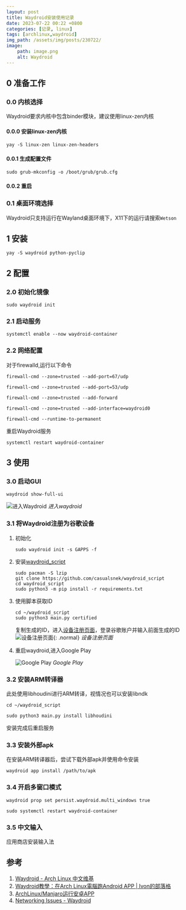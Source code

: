 ```yaml
---
layout: post
title: Waydroid安装使用记录
date: 2023-07-22 00:22 +0800
categories: [记录, linux]
tags: [archlinux,waydroid]
img_path: /assets/img/posts/230722/
image:
    path: image.png
    alt: Waydroid
---
```


## 0 准备工作

### 0.0 内核选择

Waydroid要求内核中包含binder模块，建议使用linux-zen内核

#### 0.0.0 安装linux-zen内核

```shell
yay -S linux-zen linux-zen-headers
```

#### 0.0.1 生成配置文件

```shell
sudo grub-mkconfig -o /boot/grub/grub.cfg
```

#### 0.0.2 重启

### 0.1 桌面环境选择

Waydroid只支持运行在Wayland桌面环境下，X11下的运行请搜索`Wetson`

## 1 安装

```shell
yay -S waydroid python-pyclip
```

## 2 配置

### 2.0 初始化镜像

```shell
sudo waydroid init
```

### 2.1 启动服务

```shell
systemctl enable --now waydroid-container
```

### 2.2 网络配置

对于firewalld,运行以下命令

```shell
firewall-cmd --zone=trusted --add-port=67/udp

firewall-cmd --zone=trusted --add-port=53/udp

firewall-cmd --zone=trusted --add-forward

firewall-cmd --zone=trusted --add-interface=waydroid0

firewall-cmd --runtime-to-permanent
```

重启Waydroid服务

```shell
systemctl restart waydroid-container
```

## 3 使用

### 3.0 启动GUI

```shell
waydroid show-full-ui
```

![进入Waydroid](image.png)
_进入waydroid_

### 3.1 将Waydroid注册为谷歌设备

1. 初始化

    ```shell
    sudo waydroid init -s GAPPS -f
    ```

2. 安装[waydroid_script](https://github.com/casualsnek/waydroid_script)

    ```shell
    sudo pacman -S lzip
    git clone https://github.com/casualsnek/waydroid_script
    cd waydroid_script
    sudo python3 -m pip install -r requirements.txt  
    ```

3. 使用脚本获取ID

    ```shell
    cd ~/waydroid_script
    sudo python3 main.py certified
    ```

    复制生成的ID，进入[设备注册页面](https://www.google.com/android/uncertified/?pli=1)，登录谷歌账户并输入前面生成的ID
    ![设备注册页面](image-2.png){: .normal}
    _设备注册页面_

4. 重启waydroid,进入Google Play

    ![Google Play](image-1.png)
    _Google Play_

### 3.2 安装ARM转译器

此处使用libhoudini进行ARM转译，视情况也可以安装libndk

```shell
cd ~/waydroid_script

sudo python3 main.py install libhoudini
```

安装完成后重启服务

### 3.3 安装外部apk

在安装ARM转译器后，尝试下载外部apk并使用命令安装

```shell
waydroid app install /path/to/apk
```

### 3.4 开启多窗口模式

```shell
waydroid prop set persist.waydroid.multi_windows true

sudo systemctl restart waydroid-container
```

### 3.5 中文输入

应用商店安装输入法

## 参考

1. [Waydroid -  Arch Linux 中文维基](https://wiki.archlinuxcn.org/wiki/Waydroid)
2. [Waydroid教學：在Arch Linux電腦跑Android APP \| Ivon的部落格](https://ivonblog.com/posts/archlinux-waydroid/)
3. [ArchLinux/Manjaro运行安卓APP](https://www.yangc.top/archives/linux-run-android)
4. [Networking Issues - Waydroid](https://docs.waydro.id/debugging/networking-issues)

